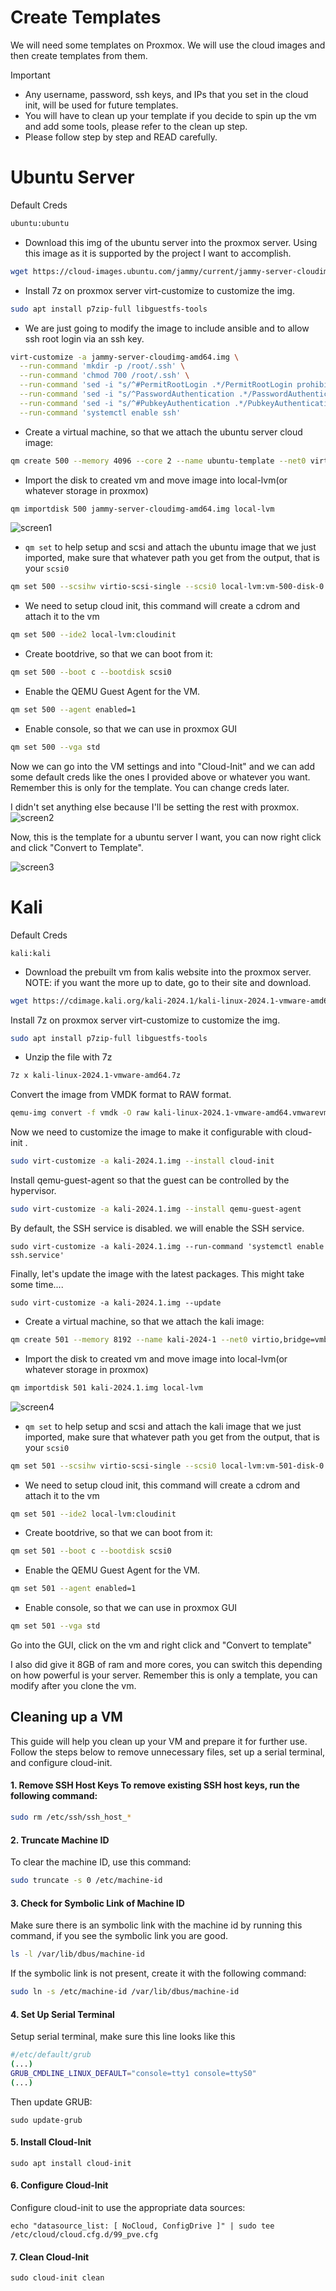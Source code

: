 # Create Templates

We will need some templates on Proxmox. We will use the cloud images and then create templates from them.

> [!IMPORTANT]
> - Any username, password, ssh keys, and IPs that you set in the cloud init, will be used for future templates.
> - You will have to clean up your template if you decide to spin up the vm and add some tools, please refer to the clean up step.
> - Please follow step by step and READ carefully.

# Ubuntu Server

Default Creds
```sh
ubuntu:ubuntu
```

- Download this img of the ubuntu server into the proxmox server. Using this image as it is supported by the project I want to accomplish. 
```sh
wget https://cloud-images.ubuntu.com/jammy/current/jammy-server-cloudimg-amd64.img
```

- Install 7z on proxmox server  virt-customize to customize the img.  

```sh
sudo apt install p7zip-full libguestfs-tools
```

- We are just going to modify the image to include ansible and to allow ssh root login via an ssh key.

```bash
virt-customize -a jammy-server-cloudimg-amd64.img \
  --run-command 'mkdir -p /root/.ssh' \
  --run-command 'chmod 700 /root/.ssh' \
  --run-command 'sed -i "s/^#PermitRootLogin .*/PermitRootLogin prohibit-password/" /etc/ssh/sshd_config' \
  --run-command 'sed -i "s/^PasswordAuthentication .*/PasswordAuthentication no/" /etc/ssh/sshd_config' \
  --run-command 'sed -i "s/^#PubkeyAuthentication .*/PubkeyAuthentication yes/" /etc/ssh/sshd_config' \
  --run-command 'systemctl enable ssh'
```

- Create a virtual machine, so that we attach the ubuntu server cloud image: 
```sh
qm create 500 --memory 4096 --core 2 --name ubuntu-template --net0 virtio,bridge=vmbr0
```

- Import the disk to created vm and move image into local-lvm(or whatever storage in proxmox)
```sh
qm importdisk 500 jammy-server-cloudimg-amd64.img local-lvm
```

![screen1](/screenshots/Pasted_image_20240515145817.png)

- `qm set` to help setup and scsi and attach the ubuntu image that we just imported, make sure that whatever path you get from the output, that is your `scsi0`
```sh
qm set 500 --scsihw virtio-scsi-single --scsi0 local-lvm:vm-500-disk-0
```

- We need to setup cloud init, this command will create a cdrom and attach it to the vm
```sh
qm set 500 --ide2 local-lvm:cloudinit
```

- Create bootdrive, so that we can boot from it:
```sh
qm set 500 --boot c --bootdisk scsi0
```

- Enable the QEMU Guest Agent for the VM.
```sh
qm set 500 --agent enabled=1
```

- Enable console, so that we can use in proxmox GUI
```sh
qm set 500 --vga std
```

Now we can go into the VM settings and into "Cloud-Init" and we can add some default creds like the ones I provided above or whatever you want. Remember this is only for the template. You can change creds later.

I didn't set anything else because I'll be setting the rest with proxmox.
![screen2](/screenshots/Pasted_image_20240519212908.png)


Now, this is the template for a ubuntu server I want, you can now right click and click "Convert to Template".

![screen3](/screenshots/Pasted_image_20240515151834.png)

# Kali

Default Creds
```
kali:kali
```

- Download the prebuilt vm from kalis website into the proxmox server. NOTE: if you want the more up to date, go to their site and download.
```sh
wget https://cdimage.kali.org/kali-2024.1/kali-linux-2024.1-vmware-amd64.7z
```

Install 7z on proxmox server  virt-customize to customize the img.  
```sh
sudo apt install p7zip-full libguestfs-tools
```

- Unzip the file with 7z
```sh
7z x kali-linux-2024.1-vmware-amd64.7z
```

Convert the image from VMDK format to RAW format.
```sh
qemu-img convert -f vmdk -O raw kali-linux-2024.1-vmware-amd64.vmwarevm/kali-linux-2024.1-vmware-amd64.vmdk kali-2024.1.img
```

Now we need to customize the image to make it configurable with cloud-init .

```sh
sudo virt-customize -a kali-2024.1.img --install cloud-init
```

Install qemu-guest-agent so that the guest can be controlled by the hypervisor.

```sh
sudo virt-customize -a kali-2024.1.img --install qemu-guest-agent
```

By default, the SSH service is disabled.  we will enable the SSH service.

```text
sudo virt-customize -a kali-2024.1.img --run-command 'systemctl enable ssh.service'
```

Finally, let's update the image with the latest packages. This might take some time....

```text
sudo virt-customize -a kali-2024.1.img --update
```

- Create a virtual machine, so that we attach the kali image: 
```sh
qm create 501 --memory 8192 --name kali-2024-1 --net0 virtio,bridge=vmbr0 
```

- Import the disk to created vm and move image into local-lvm(or whatever storage in proxmox)
```sh
qm importdisk 501 kali-2024.1.img local-lvm
```

![screen4](/screenshots/Pasted_image_20240515145817.png)

- `qm set` to help setup and scsi and attach the kali image that we just imported, make sure that whatever path you get from the output, that is your `scsi0`
```sh
qm set 501 --scsihw virtio-scsi-single --scsi0 local-lvm:vm-501-disk-0 --sockets 2 --cores 4 --cpu x86-64-v2-AES
```

- We need to setup cloud init, this command will create a cdrom and attach it to the vm
```sh
qm set 501 --ide2 local-lvm:cloudinit
```

- Create bootdrive, so that we can boot from it:
```sh
qm set 501 --boot c --bootdisk scsi0
```

- Enable the QEMU Guest Agent for the VM.
```sh
qm set 501 --agent enabled=1
```

- Enable console, so that we can use in proxmox GUI
```sh
qm set 501 --vga std
```

Go into the GUI, click on the vm and right click and "Convert to template"

I also did give it 8GB of ram and more cores, you can switch this depending on how powerful is your server. Remember this is only a template, you can modify after you clone the vm.

## Cleaning up a VM 

This guide will help you clean up your VM and prepare it for further use. Follow the steps below to remove unnecessary files, set up a serial terminal, and configure cloud-init.

#### 1. Remove SSH Host Keys To remove existing SSH host keys, run the following command:
```sh
sudo rm /etc/ssh/ssh_host_*
```
#### 2. Truncate Machine ID

To clear the machine ID, use this command:
```sh
sudo truncate -s 0 /etc/machine-id
```
#### 3. Check for Symbolic Link of Machine ID

Make sure there is an symbolic link with the machine id by running this command, if you see the symbolic link you are good.
```sh
ls -l /var/lib/dbus/machine-id
```

If the symbolic link is not present, create it with the following command:

```sh
sudo ln -s /etc/machine-id /var/lib/dbus/machine-id
```
#### 4. Set Up Serial Terminal
Setup serial terminal, make sure this line looks like this

```sh
#/etc/default/grub
(...)
GRUB_CMDLINE_LINUX_DEFAULT="console=tty1 console=ttyS0"
(...)
```

Then update GRUB: 

```
sudo update-grub
```
#### 5. Install Cloud-Init
```
sudo apt install cloud-init
```
#### 6. Configure Cloud-Init
Configure cloud-init to use the appropriate data sources:
```
echo "datasource_list: [ NoCloud, ConfigDrive ]" | sudo tee /etc/cloud/cloud.cfg.d/99_pve.cfg
```
#### 7. Clean Cloud-Init

```
sudo cloud-init clean
```



